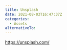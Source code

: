 ```yaml
---
title: Unsplash
date: 2021-08-03T16:47:37Z
categories:
  - Assets
alternativeTo:
---
```


https://unsplash.com/